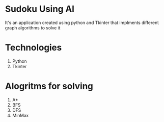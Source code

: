 # Sudoku Using AI

It's an application created using python and Tkinter that implments different graph algorithms to solve it

# Technologies

1. Python
2. Tkinter

# Alogritms for solving

1. A\*
2. BFS
3. DFS
4. MinMax
